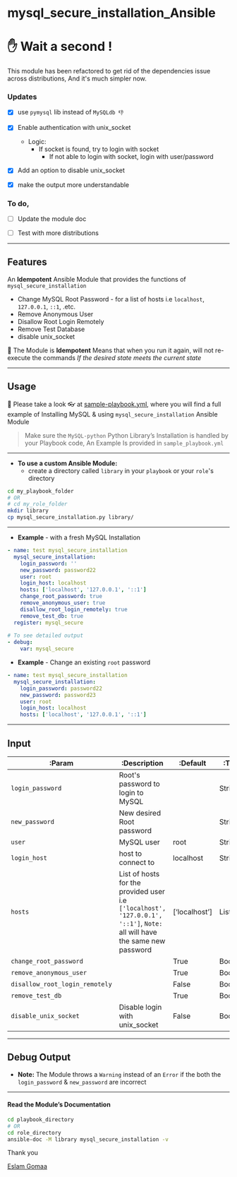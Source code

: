 

# mysql_secure_installation_Ansible

# ✋ Wait a second !

This module has been refactored to get rid of the dependencies issue across distributions, And it's much simpler now.


### Updates

- [x] use `pymysql` lib instead of `MySQLdb 👎`
- [x] Enable authentication with unix_socket
  * Logic:
    * If socket is found, try to login with socket
       * If not able to login with socket, login with user/password
- [x] Add an option to disable unix_socket
- [x] make the output more understandable


### To do,

- [ ] Update the module doc
- [ ] Test with more distributions



---



## Features

An **Idempotent** Ansible Module that provides the functions of `mysql_secure_installation`

- Change MySQL Root Password - for a list of hosts i.e `localhost`, `127.0.0.1`, `::1`, .etc.
- Remove Anonymous User
- Disallow Root Login Remotely
- Remove Test Database
- disable unix_socket

💎 The Module is **Idempotent** Means that when you run it again, will not re-execute the commands *If the desired state meets the current state*



---



## Usage



💎 Please take a look 👓 at [sample-playbook.yml](https://github.com/eslam-gomaa/mysql_secure_installation_Ansible/blob/master/sample-playbook.yml), where you will find a full example of Installing MySQL & using `mysql_secure_installation` Ansible Module

> Make sure the `MySQL-python` Python Library’s Installation is handled by your Playbook code, An Example Is provided in `sample_playbook.yml`



---

* **To use a custom Ansible Module:**
  *  create a directory called `library` in your `playbook` or your `role`'s  directory

```bash
cd my_playbook_folder
# OR
# cd my_role_folder
mkdir library
cp mysql_secure_installation.py library/
```



---



* **Example** - with a fresh MySQL Installation

```yaml
- name: test mysql_secure_installation
  mysql_secure_installation:
    login_password: ''
    new_password: password22
    user: root
    login_host: localhost
    hosts: ['localhost', '127.0.0.1', '::1']
    change_root_password: true
    remove_anonymous_user: true
    disallow_root_login_remotely: true
    remove_test_db: true
  register: mysql_secure
  
# To see detailed output
- debug:
    var: mysql_secure
```



* **Example** - Change an existing `root` password

```yaml
- name: test mysql_secure_installation
  mysql_secure_installation:
    login_password: password22
    new_password: password23
    user: root
    login_host: localhost
    hosts: ['localhost', '127.0.0.1', '::1']
```



---



## Input

| :Param                         | :Description                                                 | :Default      | :Type   |
| ------------------------------ | ------------------------------------------------------------ | ------------- | ------- |
| `login_password`               | Root's password to login to MySQL                            |               | String  |
| `new_password`                 | New desired Root password                                    |               | String  |
| `user`                         | MySQL user                                                   | root          | String  |
| `login_host`                   | host to connect to                                           | localhost     | String  |
| `hosts`                        | List of hosts for the provided user i.e `['localhost', '127.0.0.1', '::1']`, `Note:` all will have the same new password | [‘localhost’] | List    |
| `change_root_password`         |                                                              | True          | Boolean |
| `remove_anonymous_user`        |                                                              | True          | Boolean |
| `disallow_root_login_remotely` |                                                              | False         | Boolean |
| `remove_test_db`               |                                                              | True          | Boolean |
| `disable_unix_socket`          | Disable login with unix_socket                               | False          | Boolean |



---



## Debug Output



* **Note:**  The Module throws a `Warning` instead of an `Error` if the both the `login_password` &  `new_password` are incorrect



---



#### Read the Module’s Documentation

```bash
cd playbook_directory
# OR
cd role_directory
ansible-doc -M library mysql_secure_installation -v
```



Thank you

[Eslam Gomaa](https://www.linkedin.com/in/eslam-gomaa/)

